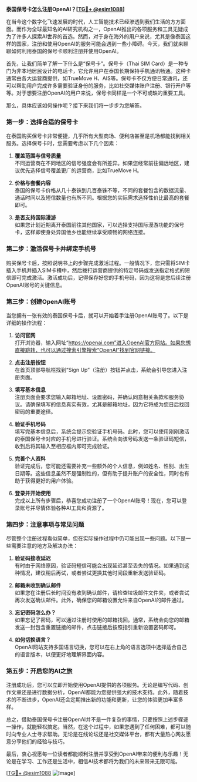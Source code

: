 **泰国保号卡怎么注册OpenAI？[[TG💪+ @esim1088](https://t.me/s/esim1088)]**

在当今这个数字化飞速发展的时代，人工智能技术已经渗透到我们生活的方方面面。而作为全球最知名的AI研究机构之一，OpenAI推出的各项服务和工具无疑成为了许多人探索AI世界的首选。然而，对于身在海外的用户来说，尤其是像泰国这样的国家，注册和使用OpenAI的服务可能会遇到一些小障碍。今天，我们就来聊聊如何利用泰国的保号卡顺利注册并使用OpenAI。

首先，让我们简单了解一下什么是“保号卡”。保号卡（Thai SIM Card）是一种专门为非本地居民设计的电话卡，它允许用户在泰国长期保持手机通讯畅通。这种卡通常由各大运营商提供，如TrueMove H、AIS等。保号卡不仅方便日常通讯，还可以帮助用户完成许多需要验证身份的服务，比如社交媒体账户注册、银行开户等等。对于想要注册OpenAI的用户来说，保号卡同样是一个不可或缺的重要工具。

那么，具体应该如何操作呢？接下来我们将一步步为您解答。

### **第一步：选择合适的保号卡**

在泰国购买保号卡非常便捷，几乎所有大型商场、便利店甚至是机场都能找到相关服务。选择保号卡时，您需要考虑以下几个因素：

1. **覆盖范围与信号质量**  
   不同运营商在不同地区的信号强度会有所差异。如果您经常前往偏远地区，建议优先选择信号覆盖更广的运营商，比如TrueMove H。

2. **价格与套餐内容**  
   泰国的保号卡价格从几十泰铢到几百泰铢不等，不同的套餐包含的数据流量、通话时间以及短信数量也有所不同。根据您的实际需求选择性价比最高的套餐即可。

3. **是否支持国际漫游**  
   如果您计划近期离开泰国前往其他国家，可以选择支持国际漫游功能的保号卡，这样即使身处异国他乡也能继续享受顺畅的网络连接。

### **第二步：激活保号卡并绑定手机号**

购买保号卡后，按照说明书上的步骤完成激活过程。一般情况下，您只需将SIM卡插入手机并插入SIM卡槽中，然后拨打运营商提供的特定号码或发送指定格式的短信即可完成激活。激活成功后，记得保存好您的手机号码，因为这将是您后续注册OpenAI账号的关键信息。

### **第三步：创建OpenAI账号**

当您拥有一张有效的泰国保号卡后，就可以开始着手注册OpenAI账号了。以下是详细的操作流程：

1. **访问官网**  
   打开浏览器，输入网址“https://openai.com”进入OpenAI官方网站。如果您想直接跳转，也可以通过搜索引擎搜索“OpenAI”找到官网链接。

2. **点击注册按钮**  
   在首页顶部导航栏找到“Sign Up”（注册）按钮并点击，系统会引导您进入注册页面。

3. **填写基本信息**  
   注册页面会要求您输入邮箱地址、设置密码，并确认同意相关条款和服务协议。请确保填写的信息真实有效，尤其是邮箱地址，因为它将成为您日后找回密码的重要途径。

4. **验证手机号码**  
   填写完基本信息后，系统会提示您验证手机号码。此时，您可以使用刚刚激活的泰国保号卡对应的手机号进行验证。系统会向该号码发送一条验证码短信，收到后将其输入至相应框内即可完成验证。

5. **完善个人资料**  
   验证完成后，您可能还需要补充一些额外的个人信息，例如姓名、性别、出生日期等。这些信息虽然不是强制性的，但有助于提升账户的安全性，同时也有助于获得更好的用户体验。

6. **登录并开始使用**  
   完成以上所有步骤后，恭喜您成功注册了一个OpenAI账号！现在，您可以登录账号并尽情体验各种AI工具和资源了。

### **第四步：注意事项与常见问题**

尽管整个注册过程看似简单，但在实际操作过程中仍可能出现一些问题。以下是一些需要注意的地方及解决办法：

1. **验证码接收延迟**  
   有时由于网络原因，验证码短信可能会出现延迟甚至丢失的情况。如果遇到这种情况，建议稍后再试，或者尝试更换其他时间段重新发送验证码。

2. **邮箱未收到确认邮件**  
   如果您在注册后长时间没有收到确认邮件，请检查垃圾邮件文件夹，或者尝试再次发送确认邮件。此外，确保您的邮箱设置允许来自OpenAI的邮件通过。

3. **忘记密码怎么办？**  
   如果忘记了密码，可以通过注册时使用的邮箱找回。通常，系统会向您的邮箱发送一封包含重置链接的邮件，点击链接后按照指引重新设置密码即可。

4. **如何切换语言？**  
   OpenAI网站支持多国语言切换，您可以在右上角的语言选项中选择适合自己的语言版本，以便更好地理解界面内容。

### **第五步：开启您的AI之旅**

注册成功后，您可以立即开始使用OpenAI提供的各项服务。无论是编写代码、创作文章还是进行数据分析，OpenAI都能为您提供强大的技术支持。此外，随着技术的不断进步，OpenAI还会定期推出新的功能和更新，让您的体验更加丰富多样。

总之，借助泰国保号卡注册OpenAI并不是一件复杂的事情，只要按照上述步骤逐一操作，就能轻松搞定。当然，在这个过程中，如果您遇到了任何困难，都可以随时向专业人士寻求帮助。无论是在线论坛还是社交媒体平台，都有大量热心网友愿意分享他们的经验与技巧。

最后，衷心祝愿每一位读者都能顺利注册并享受到OpenAI带来的便利与乐趣！无论是在学习、工作还是生活中，相信AI技术都将为我们的未来带来无限可能。

[[TG💪+ @esim1088](https://t.me/s/esim1088) ![Image](https://i.postimg.cc/4NQfJmqS/Snipaste-2025-05-13-00-14-12.png)]
